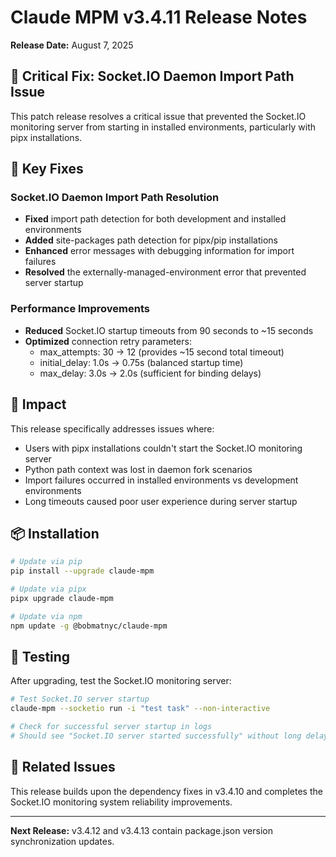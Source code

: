 # Claude MPM v3.4.11 Release Notes

**Release Date:** August 7, 2025

## 🚨 Critical Fix: Socket.IO Daemon Import Path Issue

This patch release resolves a critical issue that prevented the Socket.IO monitoring server from starting in installed environments, particularly with pipx installations.

## 🔧 Key Fixes

### Socket.IO Daemon Import Path Resolution
- **Fixed** import path detection for both development and installed environments
- **Added** site-packages path detection for pipx/pip installations
- **Enhanced** error messages with debugging information for import failures
- **Resolved** the externally-managed-environment error that prevented server startup

### Performance Improvements
- **Reduced** Socket.IO startup timeouts from 90 seconds to ~15 seconds
- **Optimized** connection retry parameters:
  - max_attempts: 30 → 12 (provides ~15 second total timeout)
  - initial_delay: 1.0s → 0.75s (balanced startup time)
  - max_delay: 3.0s → 2.0s (sufficient for binding delays)

## 🎯 Impact

This release specifically addresses issues where:
- Users with pipx installations couldn't start the Socket.IO monitoring server
- Python path context was lost in daemon fork scenarios  
- Import failures occurred in installed environments vs development environments
- Long timeouts caused poor user experience during server startup

## 📦 Installation

```bash
# Update via pip
pip install --upgrade claude-mpm

# Update via pipx
pipx upgrade claude-mpm

# Update via npm
npm update -g @bobmatnyc/claude-mpm
```

## 🧪 Testing

After upgrading, test the Socket.IO monitoring server:

```bash
# Test Socket.IO server startup
claude-mpm --socketio run -i "test task" --non-interactive

# Check for successful server startup in logs
# Should see "Socket.IO server started successfully" without long delays
```

## 🔗 Related Issues

This release builds upon the dependency fixes in v3.4.10 and completes the Socket.IO monitoring system reliability improvements.

---

**Next Release:** v3.4.12 and v3.4.13 contain package.json version synchronization updates.
